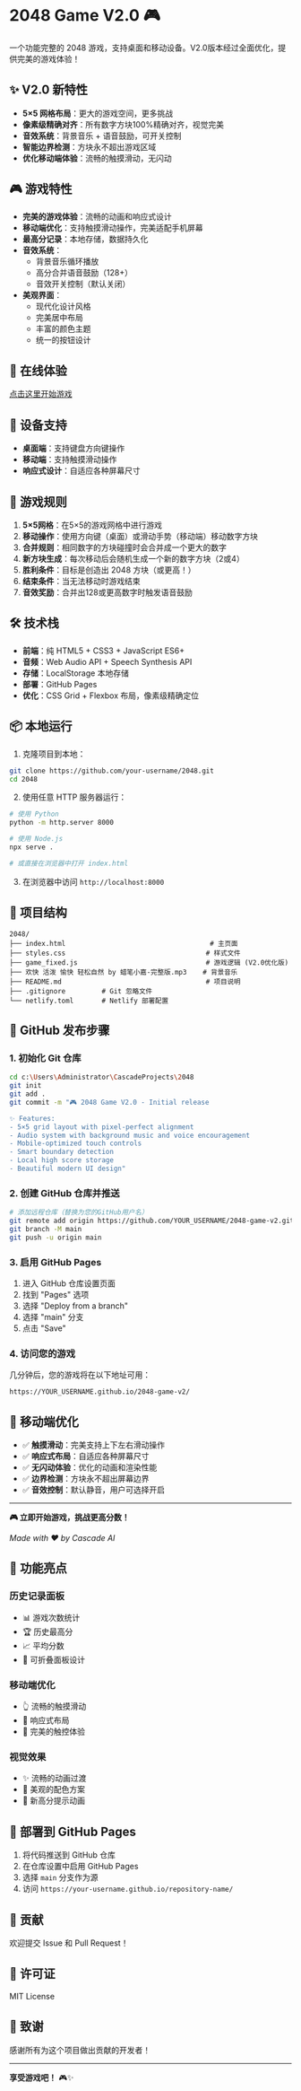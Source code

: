 # 2048 Game V2.0 🎮

一个功能完整的 2048 游戏，支持桌面和移动设备。V2.0版本经过全面优化，提供完美的游戏体验！

## ✨ V2.0 新特性

- **5×5 网格布局**：更大的游戏空间，更多挑战
- **像素级精确对齐**：所有数字方块100%精确对齐，视觉完美
- **音效系统**：背景音乐 + 语音鼓励，可开关控制
- **智能边界检测**：方块永不超出游戏区域
- **优化移动端体验**：流畅的触摸滑动，无闪动

## 🎮 游戏特性

- **完美的游戏体验**：流畅的动画和响应式设计
- **移动端优化**：支持触摸滑动操作，完美适配手机屏幕
- **最高分记录**：本地存储，数据持久化
- **音效系统**：
  - 背景音乐循环播放
  - 高分合并语音鼓励（128+）
  - 音效开关控制（默认关闭）
- **美观界面**：
  - 现代化设计风格
  - 完美居中布局
  - 丰富的颜色主题
  - 统一的按钮设计

## 🚀 在线体验

[点击这里开始游戏]( https://tiffany789.github.io/2048-game/)

## 📱 设备支持

- **桌面端**：支持键盘方向键操作
- **移动端**：支持触摸滑动操作
- **响应式设计**：自适应各种屏幕尺寸

## 🎯 游戏规则

1. **5×5网格**：在5×5的游戏网格中进行游戏
2. **移动操作**：使用方向键（桌面）或滑动手势（移动端）移动数字方块
3. **合并规则**：相同数字的方块碰撞时会合并成一个更大的数字
4. **新方块生成**：每次移动后会随机生成一个新的数字方块（2或4）
5. **胜利条件**：目标是创造出 2048 方块（或更高！）
6. **结束条件**：当无法移动时游戏结束
7. **音效奖励**：合并出128或更高数字时触发语音鼓励

## 🛠 技术栈

- **前端**：纯 HTML5 + CSS3 + JavaScript ES6+
- **音频**：Web Audio API + Speech Synthesis API
- **存储**：LocalStorage 本地存储
- **部署**：GitHub Pages
- **优化**：CSS Grid + Flexbox 布局，像素级精确定位

## 📦 本地运行

1. 克隆项目到本地：
```bash
git clone https://github.com/your-username/2048.git
cd 2048
```

2. 使用任意 HTTP 服务器运行：
```bash
# 使用 Python
python -m http.server 8000

# 使用 Node.js
npx serve .

# 或直接在浏览器中打开 index.html
```

3. 在浏览器中访问 `http://localhost:8000`

## 📁 项目结构

```
2048/
├── index.html                                    # 主页面
├── styles.css                                   # 样式文件
├── game_fixed.js                                # 游戏逻辑 (V2.0优化版)
├── 欢快 活泼 愉快 轻松自然 by 蜡笔小嘉-完整版.mp3    # 背景音乐
├── README.md                                    # 项目说明
├── .gitignore         # Git 忽略文件
└── netlify.toml       # Netlify 部署配置
```

## 🚀 GitHub 发布步骤

### 1. 初始化 Git 仓库
```bash
cd c:\Users\Administrator\CascadeProjects\2048
git init
git add .
git commit -m "🎮 2048 Game V2.0 - Initial release

✨ Features:
- 5×5 grid layout with pixel-perfect alignment
- Audio system with background music and voice encouragement
- Mobile-optimized touch controls
- Smart boundary detection
- Local high score storage
- Beautiful modern UI design"
```

### 2. 创建 GitHub 仓库并推送
```bash
# 添加远程仓库（替换为您的GitHub用户名）
git remote add origin https://github.com/YOUR_USERNAME/2048-game-v2.git
git branch -M main
git push -u origin main
```

### 3. 启用 GitHub Pages
1. 进入 GitHub 仓库设置页面
2. 找到 "Pages" 选项
3. 选择 "Deploy from a branch"
4. 选择 "main" 分支
5. 点击 "Save"

### 4. 访问您的游戏
几分钟后，您的游戏将在以下地址可用：
```
https://YOUR_USERNAME.github.io/2048-game-v2/
```

## 📱 移动端优化

- ✅ **触摸滑动**：完美支持上下左右滑动操作
- ✅ **响应式布局**：自适应各种屏幕尺寸
- ✅ **无闪动体验**：优化的动画和渲染性能
- ✅ **边界检测**：方块永不超出屏幕边界
- ✅ **音效控制**：默认静音，用户可选择开启

---

**🎮 立即开始游戏，挑战更高分数！**

*Made with ❤️ by Cascade AI*

## 🎨 功能亮点

### 历史记录面板
- 📊 游戏次数统计
- 🏆 历史最高分
- 📈 平均分数
- 📱 可折叠面板设计

### 移动端优化
- 👆 流畅的触摸滑动
- 📱 响应式布局
- 🎯 完美的触控体验

### 视觉效果
- ✨ 流畅的动画过渡
- 🎨 美观的配色方案
- 💫 新高分提示动画

## 🚀 部署到 GitHub Pages

1. 将代码推送到 GitHub 仓库
2. 在仓库设置中启用 GitHub Pages
3. 选择 `main` 分支作为源
4. 访问 `https://your-username.github.io/repository-name/`

## 🤝 贡献

欢迎提交 Issue 和 Pull Request！

## 📄 许可证

MIT License

## 🎉 致谢

感谢所有为这个项目做出贡献的开发者！

---

**享受游戏吧！** 🎮✨
